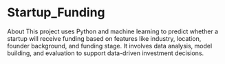 # Startup_Funding
About This project uses Python and machine learning to predict whether a startup will receive funding based on features like industry, location, founder background, and funding stage. It involves data analysis, model building, and evaluation to support data-driven investment decisions.

